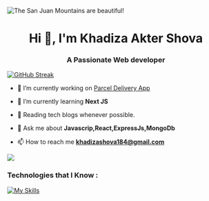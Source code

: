 

![The San Juan Mountains are beautiful!](https://getflywheel.com/layout/wp-content/uploads/2021/07/The_Best_Java_Script_Libraries_1800x500-1-1800x500-1.jpeg "San Juan Mountains")

<h1 align="center">Hi 👋, I'm Khadiza Akter Shova</h1>
<h3 align="center">A Passionate Web developer</h3>

[![GitHub Streak](https://github-readme-streak-stats.herokuapp.com?user=khadiza-shova&theme=yellowdark&border_radius=5.2&mode=weekly&card_width=499)](https://git.io/streak-stats)



- 🔭 I’m currently working on [Parcel Delivery App](https://parcel-management-2084e.web.app)

- 🌱 I’m currently learning **Next JS**
- 📰   Reading tech blogs whenever possible.

- 💬 Ask me about **Javascrip,React,ExpressJs,MongoDb**

- 📫 How to reach me **khadizashova184@gmail.com**

![](https://github-readme-stats.vercel.app/api?username=khadiza-shova&theme=highcontrast&show_icons=true)

<h3 align="left"> Technologies that I Know :</h3>

[![My Skills](https://skillicons.dev/icons?i=html,css,bootstrap,js,tailwind,react,firebase,sass,express,mongodb,mysql)](https://skillicons.dev)
